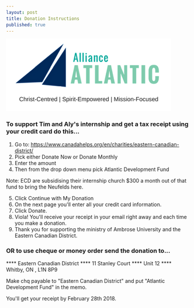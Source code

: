 ```yaml
---
layout: post
title: Donation Instructions
published: true
---
```

![Alliance Atlantic](/images/AllianceAtlantic.png)
### To support Tim and Aly's internship and get a tax receipt using your credit card do this...

1. Go to: https://www.canadahelps.org/en/charities/eastern-canadian-district/
2. Pick either Donate Now or Donate Monthly
3. Enter the amount
4. Then from the drop down menu pick Atlantic Development Fund

Note: ECD are subsidising their internship church $300 a month out of that fund to bring the Neufelds here.

5. Click Continue with My Donation
6. On the next page you'll enter all your credit card information.
8. Click Donate.
9. Viola! You'll receive your receipt in your email right away and each time you make a donation.
10. Thank you for supporting the ministry of Ambrose University and the Eastern Canadian District.

### OR to use cheque or money order send the donation to...

**** Eastern Canadian District
**** 11 Stanley Court
**** Unit 12
**** Whitby, ON , L1N 8P9

Make chq payable to "Eastern Canadian District" and put "Atlantic Development Fund" in the memo.

You'll get your receipt by February 28th 2018.
